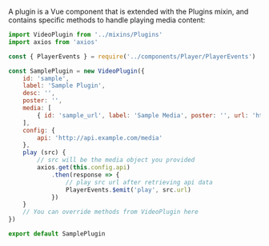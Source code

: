 A plugin is a Vue component that is extended with the Plugins mixin, and contains specific methods to handle playing media content:

```javascript
import VideoPlugin from '../mixins/Plugins'
import axios from 'axios'

const { PlayerEvents } = require('../components/Player/PlayerEvents')

const SamplePlugin = new VideoPlugin({
    id: 'sample',
    label: 'Sample Plugin',
    desc: '',
    poster: '',
    media: [
        { id: 'sample_url', label: 'Sample Media', poster: '', url: 'https://www.youtube.com/watch?v=8ndhidEmUbI' }
    ],
    config: {
        api: 'http://api.example.com/media'
    },
    play (src) {
        // src will be the media object you provided
        axios.get(this.config.api)
            .then(response => {
                // play src url after retrieving api data
                PlayerEvents.$emit('play', src.url)
            })
    }
    // You can override methods from VideoPlugin here
})

export default SamplePlugin
```